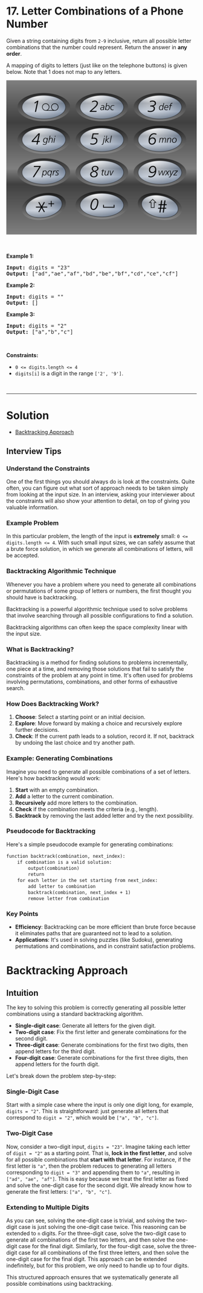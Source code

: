 # 17. Letter Combinations of a Phone Number

<p>Given a string containing digits from <code>2-9</code> inclusive, return all possible letter combinations that the number could represent. Return the answer in <strong>any order</strong>.</p>

<p>A mapping of digits to letters (just like on the telephone buttons) is given below. Note that 1 does not map to any letters.</p>
<img alt="" src="img/17-1.png">
<p>&nbsp;</p>
<p><strong class="example">Example 1:</strong></p>

<pre><strong>Input:</strong> digits = "23"
<strong>Output:</strong> ["ad","ae","af","bd","be","bf","cd","ce","cf"]
</pre>

<p><strong class="example">Example 2:</strong></p>

<pre><strong>Input:</strong> digits = ""
<strong>Output:</strong> []
</pre>

<p><strong class="example">Example 3:</strong></p>

<pre><strong>Input:</strong> digits = "2"
<strong>Output:</strong> ["a","b","c"]
</pre>

<p>&nbsp;</p>
<p><strong>Constraints:</strong></p>

<ul>
  <li><code>0 &lt;= digits.length &lt;= 4</code></li>
  <li><code>digits[i]</code> is a digit in the range <code>['2', '9']</code>.</li>
</ul>

<br>

---

# Solution

- [Backtracking Approach](#backtracking-approach)

## Interview Tips

### Understand the Constraints

One of the first things you should always do is look at the constraints. Quite often, you can figure out what sort of approach needs to be taken simply from looking at the input size. In an interview, asking your interviewer about the constraints will also show your attention to detail, on top of giving you valuable information.

### Example Problem

In this particular problem, the length of the input is **extremely** small: `0 <= digits.length <= 4`. With such small input sizes, we can safely assume that a brute force solution, in which we generate all combinations of letters, will be accepted.

### Backtracking Algorithmic Technique

Whenever you have a problem where you need to generate all combinations or permutations of some group of letters or numbers, the first thought you should have is backtracking. 

Backtracking is a powerful algorithmic technique used to solve problems that involve searching through all possible configurations to find a solution.

Backtracking algorithms can often keep the space complexity linear with the input size.

### What is Backtracking?

Backtracking is a method for finding solutions to problems incrementally, one piece at a time, and removing those solutions that fail to satisfy the constraints of the problem at any point in time. It's often used for problems involving permutations, combinations, and other forms of exhaustive search.

### How Does Backtracking Work?

1. **Choose**: Select a starting point or an initial decision.
2. **Explore**: Move forward by making a choice and recursively explore further decisions.
3. **Check**: If the current path leads to a solution, record it. If not, backtrack by undoing the last choice and try another path.

### Example: Generating Combinations

Imagine you need to generate all possible combinations of a set of letters. Here's how backtracking would work:

1. **Start** with an empty combination.
2. **Add** a letter to the current combination.
3. **Recursively** add more letters to the combination.
4. **Check** if the combination meets the criteria (e.g., length).
5. **Backtrack** by removing the last added letter and try the next possibility.

### Pseudocode for Backtracking

Here's a simple pseudocode example for generating combinations:

```pseudo
function backtrack(combination, next_index):
    if combination is a valid solution:
        output(combination)
        return
    for each letter in the set starting from next_index:
        add letter to combination
        backtrack(combination, next_index + 1)
        remove letter from combination
```

### Key Points

- **Efficiency**: Backtracking can be more efficient than brute force because it eliminates paths that are guaranteed not to lead to a solution.
- **Applications**: It's used in solving puzzles (like Sudoku), generating permutations and combinations, and in constraint satisfaction problems.

# Backtracking Approach

## **Intuition**

The key to solving this problem is correctly generating all possible letter combinations using a standard backtracking algorithm. 

- **Single-digit case**: Generate all letters for the given digit.
- **Two-digit case**: Fix the first letter and generate combinations for the second digit.
- **Three-digit case**: Generate combinations for the first two digits, then append letters for the third digit.
- **Four-digit case**: Generate combinations for the first three digits, then append letters for the fourth digit.

Let's break down the problem step-by-step:

### Single-Digit Case

Start with a simple case where the input is only one digit long, for example, `digits = "2"`. This is straightforward: just generate all letters that correspond to `digit = "2"`, which would be `["a", "b", "c"]`.

### Two-Digit Case

Now, consider a two-digit input, `digits = "23"`. Imagine taking each letter of `digit = "2"` as a starting point. That is, **lock in the first letter**, and solve for all possible combinations that **start with that letter**. For instance, if the first letter is `"a"`, then the problem reduces to generating all letters corresponding to `digit = "3"` and appending them to `"a"`, resulting in `["ad", "ae", "af"]`. This is easy because we treat the first letter as fixed and solve the one-digit case for the second digit. We already know how to generate the first letters: `["a", "b", "c"]`.

### Extending to Multiple Digits

As you can see, solving the one-digit case is trivial, and solving the two-digit case is just solving the one-digit case twice. This reasoning can be extended to `n` digits. For the three-digit case, solve the two-digit case to generate all combinations of the first two letters, and then solve the one-digit case for the final digit. Similarly, for the four-digit case, solve the three-digit case for all combinations of the first three letters, and then solve the one-digit case for the final digit. This approach can be extended indefinitely, but for this problem, we only need to handle up to four digits.

This structured approach ensures that we systematically generate all possible combinations using backtracking.

